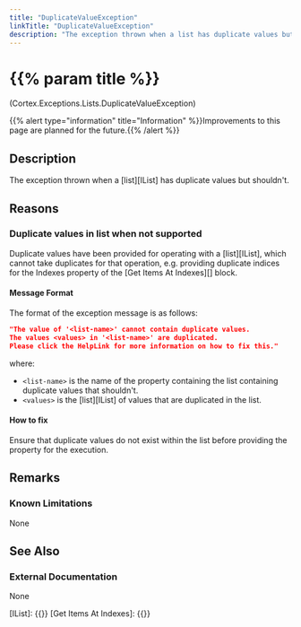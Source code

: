 ```yaml
---
title: "DuplicateValueException"
linkTitle: "DuplicateValueException"
description: "The exception thrown when a list has duplicate values but shouldn't."
---
```


# {{% param title %}}

<p class="namespace">(Cortex.Exceptions.Lists.DuplicateValueException)</p>

{{% alert type="information" title="Information" %}}Improvements to this page are planned for the future.{{% /alert %}}

## Description

The exception thrown when a [list][IList] has duplicate values but shouldn't.

## Reasons

### Duplicate values in list when not supported

Duplicate values have been provided for operating with a [list][IList], which cannot take duplicates for that operation, e.g. providing duplicate indices for the Indexes property of the [Get Items At Indexes][] block.

#### Message Format

The format of the exception message is as follows:

```json
"The value of '<list-name>' cannot contain duplicate values.
The values <values> in '<list-name>' are duplicated.
Please click the HelpLink for more information on how to fix this."
```

where:

* `<list-name>` is the name of the property containing the list containing duplicate values that shouldn't.
* `<values>` is the [list][IList] of values that are duplicated in the list.

#### How to fix

Ensure that duplicate values do not exist within the list before providing the property for the execution.

## Remarks

### Known Limitations

None

## See Also

### External Documentation

None

[IList]: {{<url path="Cortex.Reference.DataTypes.Collections.IList.MainDoc">}}
[Get Items At Indexes]: {{<url path="Cortex.Reference.Blocks.Lists.GetItem.GetItemsAtIndexes.MainDoc">}}
